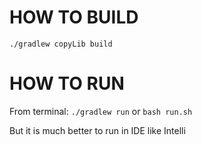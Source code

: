 # HOW TO BUILD

`./gradlew copyLib build`

# HOW TO RUN

From terminal: `./gradlew run` or `bash run.sh`

But it is much better to run in IDE like Intelli 